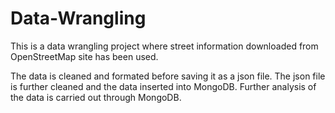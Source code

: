 # Data-Wrangling

This is a data wrangling project where street information downloaded from OpenStreetMap site has been used. 

The data is cleaned and formated before saving it as a json file. The json file is further cleaned and the data 
inserted into MongoDB. Further analysis of the data is carried out through MongoDB.
